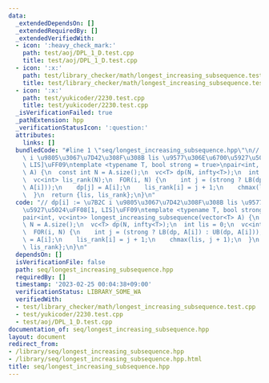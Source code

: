 ```yaml
---
data:
  _extendedDependsOn: []
  _extendedRequiredBy: []
  _extendedVerifiedWith:
  - icon: ':heavy_check_mark:'
    path: test/aoj/DPL_1_D.test.cpp
    title: test/aoj/DPL_1_D.test.cpp
  - icon: ':x:'
    path: test/library_checker/math/longest_increasing_subsequence.test.cpp
    title: test/library_checker/math/longest_increasing_subsequence.test.cpp
  - icon: ':x:'
    path: test/yukicoder/2230.test.cpp
    title: test/yukicoder/2230.test.cpp
  _isVerificationFailed: true
  _pathExtension: hpp
  _verificationStatusIcon: ':question:'
  attributes:
    links: []
  bundledCode: "#line 1 \"seq/longest_increasing_subsequence.hpp\"\n// dp[i] := \u7B2C\
    \ i \u9805\u3067\u7D42\u308F\u308B lis \u9577\u306E\u6700\u5927\u5024\uFF08[1,\
    \ LIS]\uFF09\ntemplate <typename T, bool strong = true>\npair<int, vc<int>> longest_increasing_subsequence(vector<T>\
    \ A) {\n  const int N = A.size();\n  vc<T> dp(N, infty<T>);\n  int lis = 0;\n\
    \  vc<int> lis_rank(N);\n  FOR(i, N) {\n    int j = (strong ? LB(dp, A[i]) : UB(dp,\
    \ A[i]));\n    dp[j] = A[i];\n    lis_rank[i] = j + 1;\n    chmax(lis, j + 1);\n\
    \  }\n  return {lis, lis_rank};\n}\n"
  code: "// dp[i] := \u7B2C i \u9805\u3067\u7D42\u308F\u308B lis \u9577\u306E\u6700\
    \u5927\u5024\uFF08[1, LIS]\uFF09\ntemplate <typename T, bool strong = true>\n\
    pair<int, vc<int>> longest_increasing_subsequence(vector<T> A) {\n  const int\
    \ N = A.size();\n  vc<T> dp(N, infty<T>);\n  int lis = 0;\n  vc<int> lis_rank(N);\n\
    \  FOR(i, N) {\n    int j = (strong ? LB(dp, A[i]) : UB(dp, A[i]));\n    dp[j]\
    \ = A[i];\n    lis_rank[i] = j + 1;\n    chmax(lis, j + 1);\n  }\n  return {lis,\
    \ lis_rank};\n}\n"
  dependsOn: []
  isVerificationFile: false
  path: seq/longest_increasing_subsequence.hpp
  requiredBy: []
  timestamp: '2023-02-25 00:04:38+09:00'
  verificationStatus: LIBRARY_SOME_WA
  verifiedWith:
  - test/library_checker/math/longest_increasing_subsequence.test.cpp
  - test/yukicoder/2230.test.cpp
  - test/aoj/DPL_1_D.test.cpp
documentation_of: seq/longest_increasing_subsequence.hpp
layout: document
redirect_from:
- /library/seq/longest_increasing_subsequence.hpp
- /library/seq/longest_increasing_subsequence.hpp.html
title: seq/longest_increasing_subsequence.hpp
---
```

